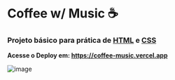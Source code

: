 <h1> Coffee w/ Music ☕ </h1>

<h3> Projeto básico para prática de <u>HTML</u> e <u>CSS</u> </h3>

<b> Acesse o Deploy em: https://coffee-music.vercel.app </b>

![image](https://github.com/mscirl/Coffee-Music/assets/143663252/aa732b57-385c-4132-b503-8898d1009b68)
